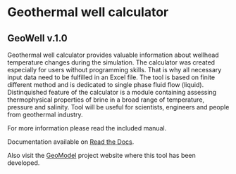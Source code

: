 # Geothermal well calculator
## GeoWell v.1.0

Geothermal well calculator provides valuable information about wellhead temperature changes during the simulation.
The calculator was created especially for users without programming skills. That is why all necessary input data need to be fulfilled in an Excel file.
The tool is based on finite different method and is dedicated to single phase fluid flow (liquid).
Distinquished feature of the calculator is a module containing assessing thermophysical properties of brine in a broad range of temperature, pressure and salinity.
Tool will be useful for scientists, engineers and people from geothermal industry.

For more information please read the included manual.

Documentation available on [Read the Docs](https://geowell.readthedocs.io/en/latest/).

Also visit the [GeoModel](https://geomodel.pl/en/) project website where this tool has been developed.
